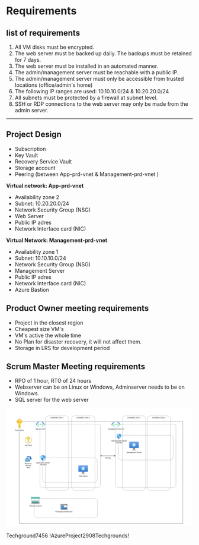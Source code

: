 # Requirements

## list of requirements
1. All VM disks must be encrypted.
2. The web server must be backed up daily. The backups must be retained for 7 days.
3. The web server must be installed in an automated manner.
4. The admin/management server must be reachable with a public IP.
5. The admin/management server must only be accessible from trusted locations (office/admin's home)
6. The following IP ranges are used: 10.10.10.0/24 & 10.20.20.0/24
7. All subnets must be protected by a firewall at subnet level.
8. SSH or RDP connections to the web server may only be made from the admin server.

---

## Project Design
- Subscription
- Key Vault
- Recovery Service Vault  
- Storage account
- Peering (between App-prd-vnet & Management-prd-vnet )
  
**Virtual network: App-prd-vnet**
- Availability zone 2
- Subnet: 10.20.20.0/24
- Network Security Group (NSG)
- Web Server
- Public IP adres
- Network Interface card (NIC)

**Virtual Network: Management-prd-vnet**
- Availability zone 1
- Subnet: 10.10.10.0/24
- Network Security Group (NSG)
- Management Server
- Public IP adres
- Network Interface card (NIC)
- Azure Bastion

## Product Owner meeting requirements
- Project in the closest region
- Cheapest size VM's
- VM's active the whole time
- No Plan for disaster recovery, it will not affect them.
- Storage in LRS for development period
  
## Scrum Master Meeting requirements
- RPO of 1 hour, RTO of 24 hours
- Webserver can be on Linux or Windows, Adminserver needs to be on Windows.
- SQL server for the web server
  

![DesignProject](./Design.png)


Techground7456
!AzureProject2908Techgrounds!